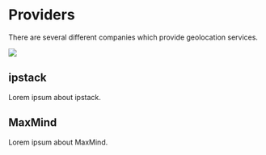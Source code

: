 # Providers

There are several different companies which provide geolocation services.

![](/images/geolocation/geolocation-services.png)

## ipstack

Lorem ipsum about ipstack.

## MaxMind

Lorem ipsum about MaxMind.

